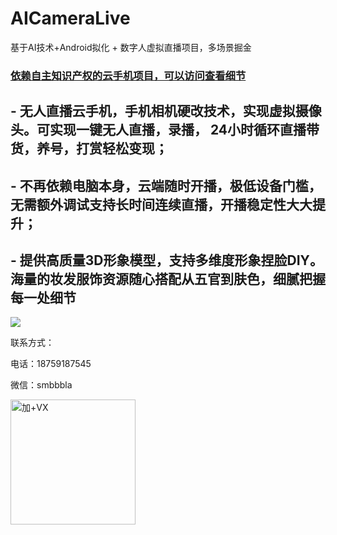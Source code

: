 # AICameraLive
基于AI技术+Android拟化 + 数字人虚拟直播项目，多场景掘金

### [依赖自主知识产权的云手机项目，可以访问查看细节](https://github.com/lloves/CloudPhone)

## - 无人直播云手机，手机相机硬改技术，实现虚拟摄像头。可实现一键无人直播，录播， 24小时循环直播带货，养号，打赏轻松变现；
## - 不再依赖电脑本身，云端随时开播，极低设备门槛，无需额外调试支持长时间连续直播，开播稳定性大大提升；
## - 提供高质量3D形象模型，支持多维度形象捏脸DIY。海量的妆发服饰资源随心搭配从五官到肤色，细腻把握每一处细节


[![](https://github-cloud-phone.oss-cn-hangzhou.aliyuncs.com/1010.png)](https://github-cloud-phone.oss-cn-hangzhou.aliyuncs.com/VirtualCamera/513136b7f3ef5d424fae06ff2a64679a.mp4)




联系方式：

电话：18759187545

微信：smbbbla


<img src="https://github-cloud-phone.oss-cn-hangzhou.aliyuncs.com/games/20221020/136.png" width="200" height="200" alt="加+VX" /></br>
